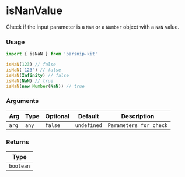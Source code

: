 # isNanValue
      
Check if the input parameter is a `NaN` or a `Number` object with a `NaN` value.

### Usage

```ts
import { isNaN } from 'parsnip-kit'

isNaN(123) // false
isNaN('123') // false
isNaN(Infinity) // false
isNaN(NaN) // true
isNaN(new Number(NaN)) // true
```

      
### Arguments
      
| Arg | Type | Optional | Default | Description |
| --- | --- | --- | --- | --- |
| `arg` | `any` | `false` | `undefined` | `Parameters for check` |
      
### Returns

| Type |
| ---  |
| `boolean`  |